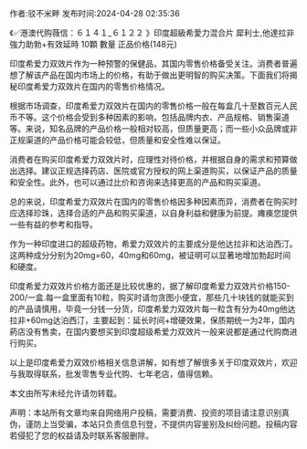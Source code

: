 <p>作者:驳不米畔 发布时间:2024-04-28 02:35:36</p>
<p>《✅港澳代购薇信：６１４１_６１２２ 》印度超級希愛力混合片 犀利士,他達拉非 強力助勃+有效延時 10顆 數量 正品价格(148元) </p>
									<p>印度希爱力双效片作为一种预警的保健品，其国内零售价格备受关注。消费者普遍想了解该产品在国内市场上的价格，有助于做出更明智的购买决策。下面我们将揭秘印度希爱力双效片在国内的零售价格情况。</p><p>根据市场调查，印度希爱力双效片在国内的零售价格一般在每盒几十至数百元人民币不等。这个价格会受到多种因素的影响，包括品牌内衣、产品规格、销售渠道等。来说，知名品牌的产品价格一般相对较高，但质量更高；而一些小众品牌或非正规渠道的产品价格可能会较低，但质量和安全性难以保证。</p><p>消费者在购买印度希爱力双效片时，应理性对待价格，并根据自身的需求和预算做出选择。建议正规选择药店、医院或官方授权的网上渠道购买，以保证产品的质量和安全性。此外，也可以通过比价和咨询来选择更高的产品和购买渠道。</p><p>总的来说，印度希爱力双效片在国内的零售价格因多种因素而异，消费者在购买时应选择珍珠，选择合适的产品和购买渠道，以自身利益和健康为前提。瘫痪您提供一些有益的参考和指导。</p><p></p><p>作为一种印度进口的超级药物，希爱力双效片的主要成分是他达拉非和达泊西汀。这两种成分分别为20mg=60，40mg和60mg，被证明可以显著地增加勃起时间和硬度。</p><p>印度希爱力双效片价格方面还是比较优惠的，据了解印度希爱力双效片价格150-200/一盒.每一盒里面有10粒，购买时请勿贪图小便宜，那些几十块钱的就能买到的产品请慎用，毕竟一分钱一分货，印度希爱力双效片每一粒含有分为40mg他达拉非+60mg达泊西汀，主要起到：延长时间+增硬效果，保质期统一为2年，国内葯店没有售卖，在国内要想买到印度超级希爱力双效片一般来说都是通过代购商进行购买。</p><p>以上是印度希爱力双效价格相关信息讲解，如有想了解很多关于印度双效片，欢迎与我取得联系，批发零售专业代购、七年老店，值得信赖。</p><p>本文由所写未经允许请勿转载。</p>				声明：本站所有文章均来自网络用户投稿，需要消费、投资的项目请注意识别真伪，谨防上当受骗，本站只负责信息刊登，不提供内容鉴别及纠纷问题。投稿内容若侵犯了您的权益请及时联系客服删除。				
